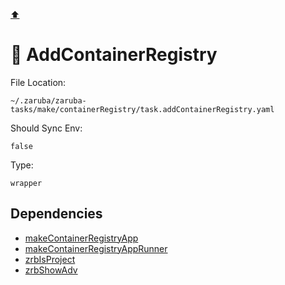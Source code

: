 [⬆️](./README.md)

# 🧰 AddContainerRegistry

File Location:

    ~/.zaruba/zaruba-tasks/make/containerRegistry/task.addContainerRegistry.yaml

Should Sync Env:

    false

Type:

    wrapper


## Dependencies

* [makeContainerRegistryApp](makeContainerRegistryApp.md)
* [makeContainerRegistryAppRunner](makeContainerRegistryAppRunner.md)
* [zrbIsProject](zrbIsProject.md)
* [zrbShowAdv](zrbShowAdv.md)